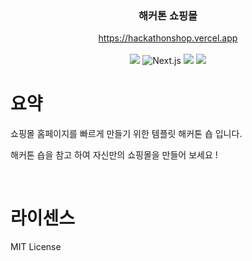 <div align="center">
  <h3>해커톤 쇼핑몰</h3>
</div>
<div align="center">
    <a href="https://hackathonshop.vercel.app/">https://hackathonshop.vercel.app
    </a>
</div>
</br>
<div align="center">
<img src="https://img.shields.io/badge/TypeScript-3178C6?logo=TypeScript&logoColor=white"/>
<img src="https://img.shields.io/badge/Next.js-000000?logo=Next.js&logoColor=white" alt="Next.js"/>
<img src="https://img.shields.io/badge/Recoil-E0234E?logoColor=white"/>
<img src="https://img.shields.io/badge/emotion-E0234E?logoColor=white"/>
</div>

# 요약

쇼핑몰 홈페이지를 빠르게 만들기 위한 템플릿 해커톤 숍 입니다.

해커톤 숍을 참고 하여 자신만의 쇼핑몰을 만들어 보세요 !

</br>

# 라이센스

MIT License

